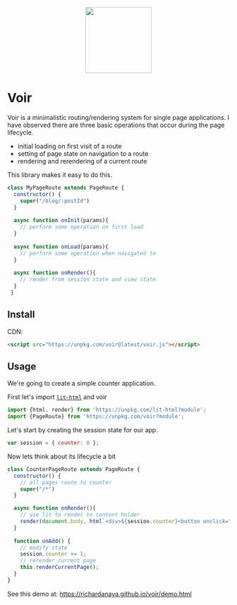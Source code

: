 
<p align="center"><img width=150 src="https://richardanaya.github.io/voir/voir.png"></p>

# Voir

Voir is a minimalistic routing/rendering system for single page applications. I have observed there are three basic operations that occur during the page lifecycle.

* initial loading on first visit of a route
* setting of page state on navigation to a route
* rendering and rerendering of a current route

This library makes it easy to do this.

```javascript
class MyPageRoute extends PageRoute {
  constructor() {
    super("/blog/:postId")
  }
  
  async function onInit(params){
  	// perform some operation on first load
  }
  
  async function onLoad(params){
  	// perform some operation when navigated to
  }
  
  async function onRender(){
  	// render from session state and view state
  }
 }
```

## Install
CDN:
```html
<script src="https://unpkg.com/voir@latest/voir.js"></script>
```

## Usage

We're going to create a simple counter application.  

First let's import [`lit-html`](https://lit-html.polymer-project.org/) and voir

```javascript
import {html, render} from 'https://unpkg.com/lit-html?module';
import {PageRoute} from 'https://unpkg.com/voir?module';
```

Let's start by creating the session state for our app.

```javascript
var session = { counter: 0 };
```

Now lets think about its lifecycle a bit

```javascript
class CounterPageRoute extends PageRoute {
  constructor() {
    // all pages route to counter
    super("/*")
  }

  async function onRender(){
    // use lit to render to content holder
    render(document.body, html`<div>${session.counter}<button onclick="${this.onAdd}">+</button></div>`
  }
  
  function onAdd() {
    // modify state
    session.counter += 1;
    // rerender current page
    this.renderCurrentPage();
  }
}
```

See this demo at: https://richardanaya.github.io/voir/demo.html

